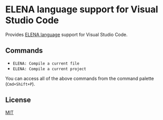 # ELENA language support for Visual Studio Code

Provides [ELENA language](https://elena-lang.github.io) support for Visual Studio Code.

## Commands

- `ELENA: Compile a current file`
- `ELENA: Compile a current project`

You can access all of the above commands from the command palette (`Cmd+Shift+P`).

## License

[MIT](./LICENSE)
